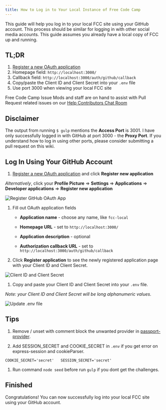 ```yaml
---
title: How to Log in to Your Local Instance of Free Code Camp
---
```

This guide will help you log in to your local FCC site using your GitHub account. This process should be similar for logging in with other social media accounts. This guide assumes you already have a local copy of FCC up and running.

## TL;DR

1.  [Register a new OAuth application](https://github.com/settings/developers)
2.  Homepage field: `http://localhost:3000/`
3.  Callback field: `http://localhost:3000/auth/github/callback`
4.  Copy/paste the Client ID and Client Secret into your `.env` file
5.  Use port 3000 when viewing your local FCC site

Free Code Camp Issue Mods and staff are on hand to assist with Pull Request related issues on our [Help Contributors Chat Room](https://gitter.im/FreeCodeCamp/HelpContributors)

## Disclaimer

The output from running `$ gulp` mentions the **Access Port** is 3001\. I have only successfully logged in with GitHub at port 3000 - the **Proxy Port**. If you understand how to log in using other ports, please consider submitting a pull request on this wiki.

## Log In Using Your GitHub Account

1.  [Register a new OAuth application](https://github.com/settings/developers) and click **Register new application**

_Alternatively_, click your **Profile Picture** => **Settings** => **Applications** => **Developer applications** => **Register new application**

![Register GitHub OAuth App](//discourse-user-assets.s3.amazonaws.com/original/2X/5/55f4645c3498ceb8098afe8e8353da8f7c262548.png)  

1.  Fill out OAuth application fields
    *   **Application name** - choose any name, like `fcc-local`

    *   **Homepage URL** - set to `http://localhost:3000/`
    *   **Application description** - optional
    *   **Authorization callback URL** - set to `http://localhost:3000/auth/github/callback`
2.  Click **Register application** to see the newly registered application page with your Client ID and Client Secret.

![Client ID and Client Secret](//discourse-user-assets.s3.amazonaws.com/original/2X/c/c43ee37a9f0f228d3663bb28accedc14cca3ff56.png)

1.  Copy and paste your Client ID and Client Secret into your `.env` file.

_Note: your Client ID and Client Secret will be long alphanumeric values._

![Update .env file](//discourse-user-assets.s3.amazonaws.com/original/2X/5/549aeaa6ea85e119ba5e978c708dc55c39b134b3.png)

## Tips

1.  Remove / unset with comment block the unwanted provider in [passport-provider](https://github.com/FreeCodeCamp/FreeCodeCamp/blob/staging/server/passport-providers.js).

2.  Add SESSION_SECRET and COOKIE_SECRET in `.env` if you get error on express-session and cookieParser.

 `COOKIE_SECRET='secret'  
SESSION_SECRET='secret'` 

1.  Run command `node seed` before run `gulp` if you dont get the challenges.

## Finished

Congratulations! You can now successfully log into your local FCC site using your GitHub account.
